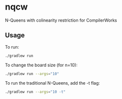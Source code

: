 # nqcw
N-Queens with colinearity restriction for CompilerWorks


## Usage
To run:
```bash
./gradlew run
```

To change the board size (for n=10):
```bash
./gradlew run --args="10"
```

To run the traditional N-Queens, add the -t flag:
```bash
./gradlew run --args="10 -t"
```


